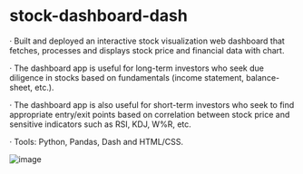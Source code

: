# stock-dashboard-dash

·	Built and deployed an interactive stock visualization web dashboard that fetches, processes and displays stock price and financial data with chart.

·	The dashboard app is useful for long-term investors who seek due diligence in stocks based on fundamentals (income statement, balance-sheet, etc.). 

·	The dashboard app is also useful for short-term investors who seek to find appropriate entry/exit  points based on correlation between stock price and sensitive indicators such as RSI, KDJ, W%R, etc.

·	Tools: Python, Pandas, Dash and HTML/CSS.

![image](https://user-images.githubusercontent.com/58377225/171043481-2bab0eb9-3952-4915-8f04-9dd3043f0ffa.png)
